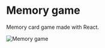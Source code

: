 # Memory game

Memory card game made with React.

![Memory game](https://github.com/McStanley/memory-game/assets/90787698/50ef4312-abbf-47d7-bd81-5099f602f29c)
